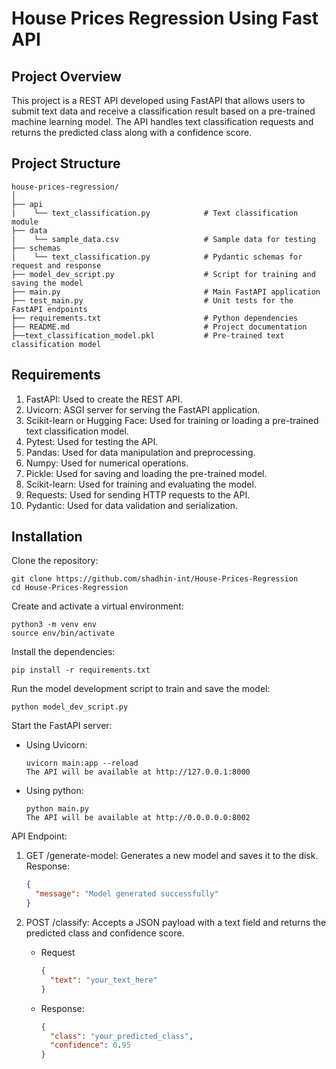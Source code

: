 # House Prices Regression Using Fast API

## Project Overview
This project is a REST API developed using FastAPI that allows users to submit text data and receive a classification result based on a pre-trained machine learning model. The API handles text classification requests and returns the predicted class along with a confidence score.

## Project Structure

```plaintext
house-prices-regression/
│
├── api
|    └── text_classification.py            # Text classification module
├── data
|    └── sample_data.csv                   # Sample data for testing
├── schemas
|    └── text_classification.py            # Pydantic schemas for request and response
├── model_dev_script.py                    # Script for training and saving the model
├── main.py                                # Main FastAPI application
├── test_main.py                           # Unit tests for the FastAPI endpoints
├── requirements.txt                       # Python dependencies
├── README.md                              # Project documentation
├──text_classification_model.pkl           # Pre-trained text classification model
```

## Requirements
1. FastAPI: Used to create the REST API.
2. Uvicorn: ASGI server for serving the FastAPI application.
3. Scikit-learn or Hugging Face: Used for training or loading a pre-trained text classification model.
4. Pytest: Used for testing the API.
5. Pandas: Used for data manipulation and preprocessing.
6. Numpy: Used for numerical operations.
7. Pickle: Used for saving and loading the pre-trained model.
8. Scikit-learn: Used for training and evaluating the model.
9. Requests: Used for sending HTTP requests to the API.
10. Pydantic: Used for data validation and serialization.

## Installation
Clone the repository: 
```
git clone https://github.com/shadhin-int/House-Prices-Regression
cd House-Prices-Regression
```
Create and activate a virtual environment:
```
python3 -m venv env
source env/bin/activate
```
Install the dependencies:
```
pip install -r requirements.txt
```
Run the model development script to train and save the model:
```
python model_dev_script.py
```

Start the FastAPI server:

- Using Uvicorn:
    ```
    uvicorn main:app --reload
    The API will be available at http://127.0.0.1:8000
    ```
- Using python:
     ```
    python main.py
    The API will be available at http://0.0.0.0.0:8002
    ```


API Endpoint:
1. GET /generate-model: Generates a new model and saves it to the disk.
    Response:
    ```json
    {
      "message": "Model generated successfully"
    }
    ```
2. POST /classify: Accepts a JSON payload with a text field and returns the predicted class and confidence score.
   
   - Request 
       ```json
       {
         "text": "your_text_here"
       }
       ```
   - Response:
       ```json
       {
         "class": "your_predicted_class",
         "confidence": 0.95
       }
       ```